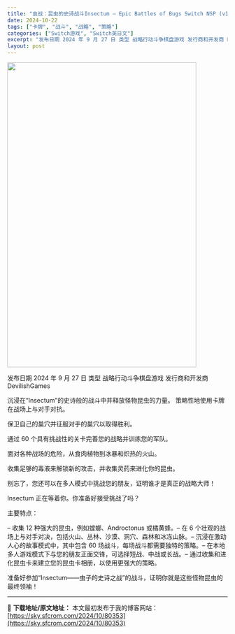 ```yaml
---
title: "虫战：昆虫的史诗战斗Insectum – Epic Battles of Bugs Switch NSP (v1.0.0)英文"
date: 2024-10-22
tags: ["卡牌", "战斗", "战略", "策略"]
categories: ["Switch游戏", "Switch英日文"]
excerpt: "发布日期 2024 年 9 月 27 日 类型 战略行动斗争棋盘游戏 发行商和开发商 DevilishGames 沉浸在“Insectum”的史诗般的战斗中并释放怪物昆虫的力量。 策略性地使用卡牌在战场上与对手对抗。 保卫自己的巢穴并征服对手的巢穴以取得胜利。 通过 60 个具有挑战性的关卡完善您的&hellip;"
layout: post
---
```


<img class="aligncenter size-full wp-image-80354" src="https://sky.sfcrom.com/wp-content/uploads/2024/10/2024102200564764.webp" alt="" width="432" height="698" />

发布日期 2024 年 9 月 27 日
类型 战略行动斗争棋盘游戏
发行商和开发商 DevilishGames

沉浸在“Insectum”的史诗般的战斗中并释放怪物昆虫的力量。
策略性地使用卡牌在战场上与对手对抗。

保卫自己的巢穴并征服对手的巢穴以取得胜利。

通过 60 个具有挑战性的关卡完善您的战略并训练您的军队。

面对各种战场的危险，从食肉植物到冰暴和炽热的火山。

收集足够的毒液来解锁新的攻击，并收集灵药来进化你的昆虫。

别忘了，您还可以在多人模式中挑战您的朋友，证明谁才是真正的战略大师！

Insectum 正在等着你。你准备好接受挑战了吗？

主要特点：

– 收集 12 种强大的昆虫，例如螳螂、Androctonus 或橘黄蜂。–
在 6 个壮观的战场上与对手对决，包括火山、丛林、沙漠、洞穴、森林和冰冻山脉。–
沉浸在激动人心的故事模式中，其中包含 60 场战斗，每场战斗都需要独特的策略。–
在本地多人游戏模式下与您的朋友正面交锋，可选择短战、中战或长战。–
通过收集和进化昆虫卡来建立您的昆虫卡相册，以使用更强大的策略。

准备好参加“Insectum——虫子的史诗之战”的战斗，证明你就是这些怪物昆虫的最终领袖！

---
📖 **下载地址/原文地址：** 本文最初发布于我的博客网站：[https://sky.sfcrom.com/2024/10/80353](https://sky.sfcrom.com/2024/10/80353)

